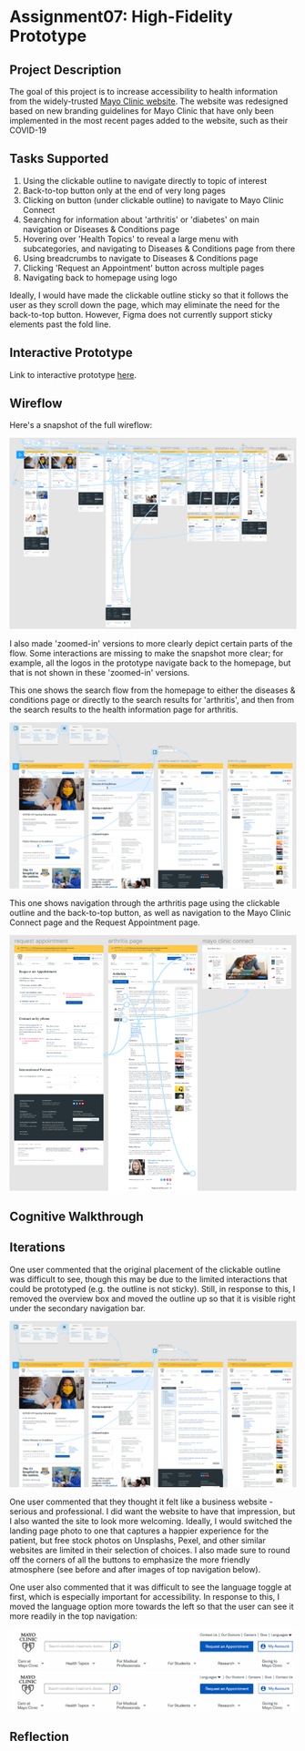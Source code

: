# Assignment07: High-Fidelity Prototype

## Project Description
The goal of this project is to increase accessibility to health information from the widely-trusted [Mayo Clinic website](https://www.mayoclinic.org/). The website was redesigned based on new branding guidelines for Mayo Clinic that have only been implemented in the most recent pages added to the website, such as their COVID-19

## Tasks Supported
1. Using the clickable outline to navigate directly to topic of interest
2. Back-to-top button only at the end of very long pages
3. Clicking on button (under clickable outline) to navigate to Mayo Clinic Connect
5. Searching for information about 'arthritis' or 'diabetes' on main navigation or Diseases & Conditions page
6. Hovering over 'Health Topics' to reveal a large menu with subcategories, and navigating to Diseases & Conditions page from there
7. Using breadcrumbs to navigate to Diseases & Conditions page
8. Clicking 'Request an Appointment' button across multiple pages
9. Navigating back to homepage using logo

Ideally, I would have made the clickable outline sticky so that it follows the user as they scroll down the page, which may eliminate the need for the back-to-top button. However, Figma does not currently support sticky elements past the fold line.

## Interactive Prototype
Link to interactive prototype [here](https://www.figma.com/proto/UIjfi4ADU1IkrE7mkrhKkn/DH110-Assignment06?node-id=131%3A569&scaling=scale-down-width&page-id=0%3A1).

## Wireflow
Here's a snapshot of the full wireflow:

<p align="center">
  <img src="../Images/wireflow-all.PNG" alt="Wireflow for searching for health information"/>
</p>

I also made 'zoomed-in' versions to more clearly depict certain parts of the flow. Some interactions are missing to make the snapshot more clear; for example, all the logos in the prototype navigate back to the homepage, but that is not shown in these 'zoomed-in' versions. 

This one shows the search flow from the homepage to either the diseases & conditions page or directly to the search results for 'arthritis', and then from the search results to the health information page for arthritis.

<p align="center">
  <img src="../Images/wireflow-1.PNG" alt="Wireflow for searching for health information"/>
</p>

This one shows navigation through the arthritis page using the clickable outline and the back-to-top button, as well as navigation to the Mayo Clinic Connect page and the Request Appointment page.

<p align="center">
  <img src="../Images/wireflow-2.PNG" alt="Wireflow for navigating through the arthritis page using the clickable outline and back-to-top button, as well as navigation to the Mayo Clinic Connect page and the Request Appointment page"/>
</p>

## Cognitive Walkthrough

## Iterations
One user commented that the original placement of the clickable outline was difficult to see, though this may be due to the limited interactions that could be prototyped (e.g. the outline is not sticky). Still, in response to this, I removed the overview box and moved the outline up so that it is visible right under the secondary navigation bar.

<p align="center">
  <img src="../Images/wireflow-1.PNG" alt="Wireflow for searching for health information"/>
</p>

One user commented that they thought it felt like a business website - serious and professional. I did want the website to have that impression, but I also wanted the site to look more welcoming. Ideally, I would switched the landing page photo to one that captures a happier experience for the patient, but free stock photos on Unsplashs, Pexel, and other similar websites are limited in their selection of choices. I also made sure to round off the corners of all the buttons to emphasize the more friendly atmosphere (see before and after images of top navigation below).

One user also commented that it was difficult to see the language toggle at first, which is especially important for accessibility. In response to this, I moved the language option more towards the left so that the user can see it more readily in the top navigation:

<p align="center">
  <img src="../Images/top-navigation-before.PNG" alt="top navigation before changing position of language toggle"/>
  <img src="../Images/top-navigation-after.PNG" alt="top navigation after changing position of language toggle"/>
</p>

## Reflection

